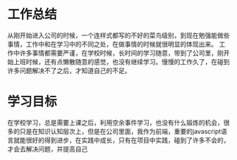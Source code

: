 #  工作总结
从刚开始进入公司的时候，一个连样式都写的不好的菜鸟级别，到现在勉强能做些事情，工作中和在学习中的不同之处，在做事情的时候就很明显的体现出来。
工作中许多事情都需要严谨，在学校时候，长时间的学习随意，带到了公司里，刚开始上班时候，还有点懒散随意的感觉，也没有继续学习。慢慢的工作久了，在碰到许多问题解决不了之后，才知道自己的不足。
# 学习目标
在学校学习，总是需要上课之后，利用空余事件学习，也没有什么锻炼的机会，很多的只是在知识认知层次上，但是在公司里面，我作为前端，重要的javascript语言就能很好的得到进步，在实践中成长，只有在项目中实践，碰到了许多不会的，才会去解决问题，并提高自己

